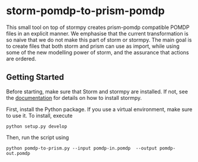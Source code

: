 # storm-pomdp-to-prism-pomdp

This small tool on top of stormpy creates prism-pomdp compatible POMDP files in an explicit manner.
We emphasise that the current transformation is so naive that we do not make this part of storm or stormpy. 
The main goal is to create files that both storm and prism can use as import, while using some of the new modelling power of storm, and the assurance that actions are ordered. 


## Getting Started
Before starting, make sure that Storm and stormpy are installed. If not, see the [documentation](https://moves-rwth.github.io/stormpy/installation.html) for details on how to install stormpy.

First, install the Python package. If you use a virtual environment, make sure to use it.
To install, execute
```
python setup.py develop
```

Then, run the script using 
```
python pomdp-to-prism.py --input pomdp-in.pomdp  --output pomdp-out.pomdp
```

